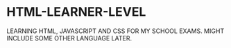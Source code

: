 # HTML-LEARNER-LEVEL
LEARNING HTML, JAVASCRIPT AND CSS FOR MY SCHOOL EXAMS. MIGHT INCLUDE SOME OTHER LANGUAGE LATER.

